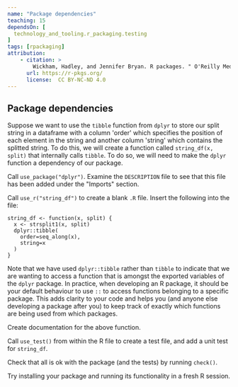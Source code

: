 ```yaml
---
name: "Package dependencies"
teaching: 15
dependsOn: [
  technology_and_tooling.r_packaging.testing
]
tags: [rpackaging]
attribution:
    - citation: >
        Wickham, Hadley, and Jennifer Bryan. R packages. " O'Reilly Media, Inc.", 2023.
      url: https://r-pkgs.org/
      license:  CC BY-NC-ND 4.0
---
```


## Package dependencies

Suppose we want to use the `tibble` function from `dplyr` to store our split string in a dataframe with a column 'order' which specifies the position of each element in the string and another column 'string' which contains the splitted string. To do this, we will create a function called  `string_df(x, split)` that internally calls `tibble`. To do so, we will need to make the `dplyr` function a dependency of our package.

Call `use_package("dplyr")`. Examine the `DESCRIPTION` file to see that this file has been added under the "Imports" section.

Call `use_r("string_df")` to create a blank `.R` file. Insert the following into the file:

```
string_df <- function(x, split) {
  x <- strsplit1(x, split)
  dplyr::tibble(
    order=seq_along(x),
    string=x
  )
}
```

Note that we have used `dplyr::tibble` rather than `tibble` to indicate that we are wanting to access a function that is amongst the exported variables of the `dplyr` package. In practice, when developing an R package, it should be your default behaviour to use `::` to access functions belonging to a specific package. This adds clarity to your code and helps you (and anyone else developing a package after you) to keep track of exactly which functions are being used from which packages.

Create documentation for the above function.

Call `use_test()` from within the R file to create a test file, and add a unit test for `string_df`.

Check that all is ok with the package (and the tests) by running `check()`.

Try installing your package and running its functionality in a fresh R session.
